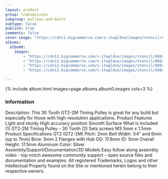 ```yaml
---
layout: product
group: transmission
subgroup: pulleys-and-belts
subtype: false
publish: true
comments: false
cover-image: "https://cdn11.bigcommerce.com/s-itwgldve/images/stencil/608x608/products/170/3682/profile_picture__10950.1675310603.png?c=2"
albums:
  album0:
    images:
        - "https://cdn11.bigcommerce.com/s-itwgldve/images/stencil/608x608/products/170/3682/profile_picture__10950.1675310603.png?c=2"
        - "https://cdn11.bigcommerce.com/s-itwgldve/images/stencil/608x608/products/170/2382/GT230toothpulley_i_w_2__99485.1675310603.jpg?c=2"
        - "https://cdn11.bigcommerce.com/s-itwgldve/images/stencil/608x608/products/170/3681/secondary_picture__03348.1675310603.png?c=2"
        - "https://cdn11.bigcommerce.com/s-itwgldve/images/stencil/608x608/products/170/3683/group_picture__69505.1675310603.png?c=2"

---
```


{% include album.html images=page.albums.album0.images cols=3 %}

### Information

Description:
 This 30 Tooth GT2-2M Timing Pulley is great for any build but especially for those with high-resolution applications. Product Features   Light and sturdy High accuracy position Smooth Surface What is Included  (1) GT2-2M Timing Pulley – 30 Tooth (2) Sets screws M3 5mm x 1.5mm Product Specifications  GT2 (GT2-2M) Pitch: 2mm Belt Width: 1/4" and 6mm (up to 7mm) Bore: 5mm 2 Flanges with Hub OD: 17.6mm ID: 5mm Overall Height: 17.5mm Aluminum Color: Silver   Assembly/Support/Documentation/3D Models   Easy follow along assembly video - top notch awesome community support - open source files and documentation and examples. All registered Trademarks, Logos and other Intellectual Property found on the Site or mentioned herein belong to their respective owners.  

